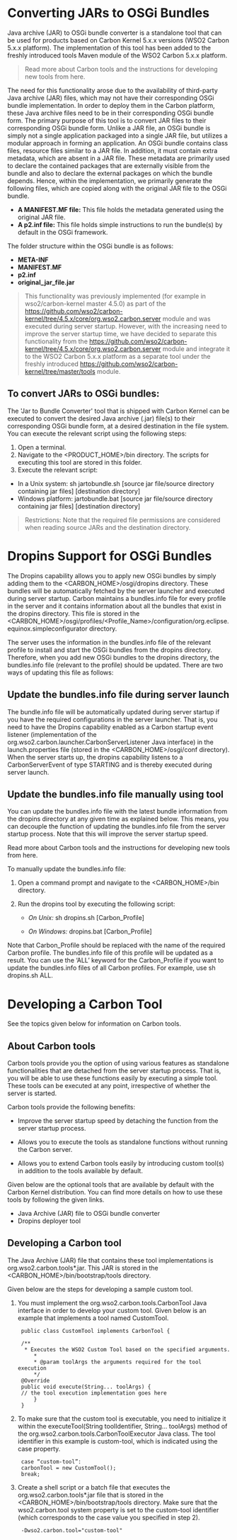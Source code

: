 
# Converting JARs to OSGi Bundles

Java archive (JAR) to OSGi bundle converter is a standalone tool that can be used for products based on Carbon Kernel 5.x.x versions (WSO2 Carbon 5.x.x platform). The implementation of this tool has been added to the freshly introduced tools Maven module of the WSO2 Carbon 5.x.x platform.

> Read more about Carbon tools and the instructions for developing new tools from here. 

The need for this functionality arose due to the availability of third-party Java archive (JAR) files, which may not have their corresponding OSGi bundle implementation. In order to deploy them in the Carbon platform, these Java archive files need to be in their corresponding OSGi bundle form. The primary purpose of this tool is to convert JAR files to their corresponding OSGi bundle form. 
Unlike a JAR file, an OSGi bundle is simply not a single application packaged into a single JAR file, but utilizes a modular approach in forming an application. An OSGi bundle contains class files, resource files similar to a JAR file. In addition, it must contain extra metadata, which are absent in a JAR file. These metadata are primarily used to declare the contained packages that are externally visible from the bundle and also to declare the external packages on which the bundle depends. Hence, within the implementation, we primarily generate the following files, which are copied along with the original JAR file to the OSGi bundle.

* **A MANIFEST.MF file:** This file holds the metadata generated using the original JAR file.
* **A p2.inf file:** This file holds simple instructions to run the bundle(s) by default in the OSGi framework.

The folder structure within the OSGi bundle is as follows:

* **META-INF**
* **MANIFEST.MF**
* **p2.inf**
* **original_jar_file.jar**

> This functionality was previously implemented (for example in wso2/carbon-kernel master 4.5.0) as part of the https://github.com/wso2/carbon-kernel/tree/4.5.x/core/org.wso2.carbon.server module and was executed during server startup. However, with the increasing need to improve the server startup time, we have decided to separate this functionality from the https://github.com/wso2/carbon-kernel/tree/4.5.x/core/org.wso2.carbon.server module and integrate it to the WSO2 Carbon 5.x.x platform as a separate tool under the freshly introduced https://github.com/wso2/carbon-kernel/tree/master/tools module.

## To convert JARs to OSGi bundles:

The 'Jar to Bundle Converter' tool that is shipped with Carbon Kernel can be executed to convert the desired Java archive (.jar) file(s) to their corresponding OSGi bundle form, at a desired destination in the file system. You can execute the relevant script using the following steps:

1. Open a terminal.
2. Navigate to the <PRODUCT_HOME>/bin directory. The scripts for executing this tool are stored in this folder.
3. Execute the relevant script:

* In a Unix system:  sh jartobundle.sh [source jar file/source directory containing jar files] [destination directory] 
* Windows platform: jartobundle.bat [source jar file/source directory containing jar files] [destination directory]

> Restrictions: Note that the required file permissions are considered when reading source JARs and the destination directory.

# Dropins Support for OSGi Bundles

The Dropins capability allows you to apply new OSGi bundles by simply adding them to the <CARBON_HOME>/osgi/dropins directory. These bundles will be automatically fetched by the server launcher and executed during server startup. Carbon maintains a bundles.info file for every profile in the server and it contains information about all the bundles that exist in the dropins directory. This file is stored in the <CARBON_HOME>/osgi/profiles/<Profile_Name>/configuration/org.eclipse.equinox.simpleconfigurator directory.

The server uses the information in the bundles.info file of the relevant profile to install and start the OSGi bundles from the dropins directory. Therefore, when you add new OSGi bundles to the dropins directory, the bundles.info file (relevant to the profile) should be updated. There are two ways of updating this file as follows:

## Update the bundles.info file during server launch

The bundle.info file will be automatically updated during server startup if you have the required configurations in the server launcher. That is, you need to have the Dropins capability enabled as a Carbon startup event listener (implementation of the org.wso2.carbon.launcher.CarbonServerListener Java interface) in the launch.properties file (stored in the <CARBON_HOME>/osgi/conf directory). When the server starts up, the dropins capability listens to a CarbonServerEvent of type STARTING and is thereby executed during server launch.

## Update the bundles.info file manually using tool

You can update the bundles.info file with the latest bundle information from the dropins directory at any given time as explained below. This means, you can decouple the function of updating the bundles.info file from the server startup process. Note that this will improve the server startup speed.

Read more about Carbon tools and the instructions for developing new tools from here. 

To manually update the bundles.info file:

1. Open a command prompt and navigate to the <CARBON_HOME>/bin directory.
2. Run the dropins tool by executing the following script:

     * *On Unix:* sh dropins.sh [Carbon_Profile]
      
     * *On Windows:* dropins.bat [Carbon_Profile]
      
Note that Carbon_Profile should be replaced with the name of the required Carbon profile. The bundles.info file of this profile will be updated as a result. You can use the ‘ALL’ keyword for the Carbon_Profile if you want to update the bundles.info files of all Carbon profiles. For example, use sh dropins.sh ALL.

# Developing a Carbon Tool

See the topics given below for information on Carbon tools.

## About Carbon tools

Carbon tools provide you the option of using various features as standalone functionalities that are detached from the server startup process. That is, you will be able to use these functions easily by executing a simple tool. These tools can be executed at any point, irrespective of whether the server is started.  

Carbon tools provide the following benefits:

* Improve the server startup speed by detaching the function from the server startup process.
 
* Allows you to execute the tools as standalone functions without running the Carbon server.
 
* Allows you to extend Carbon tools easily by introducing custom tool(s) in addition to the tools available by default.

Given below are the optional tools that are available by default with the Carbon Kernel distribution. You can find more details on how to use these tools by following the given links.

* Java Archive (JAR) file to OSGi bundle converter
* Dropins deployer tool
 
## Developing a Carbon tool

The Java Archive (JAR) file that contains these tool implementations is org.wso2.carbon.tools*.jar. This JAR is stored in the <CARBON_HOME>/bin/bootstrap/tools directory. 

Given below are the steps for developing a sample custom tool.

1. You must implement the org.wso2.carbon.tools.CarbonTool Java interface in order to develop your custom tool. Given below is an example that implements a tool named CustomTool.

		public class CustomTool implements CarbonTool {
  
   		/**
   		 * Executes the WSO2 Custom Tool based on the specified arguments.
    		*
    		* @param toolArgs the arguments required for the tool execution
    		*/
   		@Override
   		public void execute(String... toolArgs) {
		// the tool execution implementation goes here
    		}
		}

2. To make sure that the custom tool is executable, you need to initialize it within the executeTool(String toolIdentifier, String... toolArgs) method of the org.wso2.carbon.tools.CarbonToolExecutor Java class. The tool identifier in this example is custom-tool, which is indicated using the case property.

		case “custom-tool”:
		carbonTool = new CustomTool();
		break;
		
3. Create a shell script or a batch file that executes the org.wso2.carbon.tools*.jar file that is stored in the <CARBON_HOME>/bin/bootstrap/tools directory. Make sure that the wso2.carbon.tool system property is set to the custom-tool identifier (which corresponds to the case value you specified in step 2).

		-Dwso2.carbon.tool="custom-tool"
